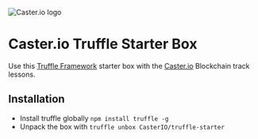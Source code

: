 ![Caster.io logo](https://caster.io/assets/cio_logo-369287ed535e10c1e2291304f48ed0ccb9ed4d29ab2d0c6ba82634789f7d4c38.png)
# Caster.io Truffle Starter Box

Use this [Truffle Framework](http://truffleframework.com) starter box with the [Caster.io](https://caster.io) Blockchain track lessons.

## Installation
- Install truffle globally `npm install truffle -g`
- Unpack the box with `truffle unbox CasterIO/truffle-starter`
